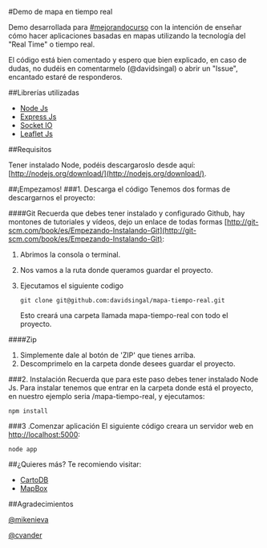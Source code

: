 #Demo de mapa en tiempo real

Demo desarrollada para [#mejorandocurso](https://twitter.com/search?q=%23mejorandocurso&src=hash "Generación Mejorandola") con la intención de enseñar cómo hacer aplicaciones basadas en mapas utilizando la tecnología del "Real Time" o tiempo real.

El código está bien comentado y espero que bien explicado, en caso de dudas, no dudéis en comentarmelo (@davidsingal) o abrir un "Issue", encantado estaré de responderos.


##Librerías utilizadas

*	[Node Js](http://nodejs.org/)
*	[Express Js](http://expressjs.com/)
*	[Socket IO](http://socket.io/)
*	[Leaflet Js](http://leafletjs.com/)


##Requisitos

Tener instalado Node, podéis descargaroslo desde aquí: [http://nodejs.org/download/](http://nodejs.org/download/).


##¡Empezamos!
###1. Descarga el código
Tenemos dos formas de descargarnos el proyecto:

####Git
Recuerda que debes tener instalado y configurado Github, hay montones de tutoriales y vídeos, dejo un enlace de todas formas [http://git-scm.com/book/es/Empezando-Instalando-Git](http://git-scm.com/book/es/Empezando-Instalando-Git):

1.	Abrimos la consola o terminal.
2.	Nos vamos a la ruta donde queramos guardar el proyecto.
3.	Ejecutamos el siguiente codigo

	`git clone git@github.com:davidsingal/mapa-tiempo-real.git`
	
	Esto creará una carpeta llamada mapa-tiempo-real con todo el proyecto.
	
####Zip
1.	Simplemente dale al botón de 'ZIP' que tienes arriba.
2.	Descomprimelo en la carpeta donde desees guardar el proyecto.


###2. Instalación
Recuerda que para este paso debes tener instalado Node Js. Para instalar tenemos que entrar en la carpeta donde está el proyecto, en nuestro ejemplo seria /mapa-tiempo-real, y ejecutamos:

	npm install


###3 .Comenzar aplicación
El siguiente código creara un servidor web en [http://localhost:5000](http://localhost:5000):

	node app


##¿Quieres más?
Te recomiendo visitar:

*	[CartoDB](http://cartodb.com)
*	[MapBox](httep://mapbox.com)

##Agradecimientos

[@mikenieva](https://twitter.com/mikenieva)

[@cvander](https://twitter.com/cvander)